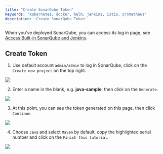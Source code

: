```yaml
---
title: "Create SonarQube Token"
keywords: 'kubernetes, docker, helm, jenkins, istio, prometheus'
description: 'Create SonarQube Token'
---
```


When you've deployed SonarQube, you can access its log in page, see [Access Built-in SonarQube and Jenkins](../../installation/sonarqube-jenkins).

## Create Token

1. Use default account `admin/admin` to log in SonarQube, click on the `Create new project` on the top right.

![](https://pek3b.qingstor.com/kubesphere-docs/png/20200213225325.png)

2. Enter a name in the blank, e.g. **java-sample**, then click on the `Generate`.

![](https://pek3b.qingstor.com/kubesphere-docs/png/20200213230427.png)

3. At this point, you can see the token generated on this page, then click `Continue`.

![](https://pek3b.qingstor.com/kubesphere-docs/png/20200213231314.png)

4. Choose `Java` and select `Maven` by default, copy the highlighted serial number and click on the `Finish this tutorial`.

![](https://pek3b.qingstor.com/kubesphere-docs/png/20200213231633.png)
